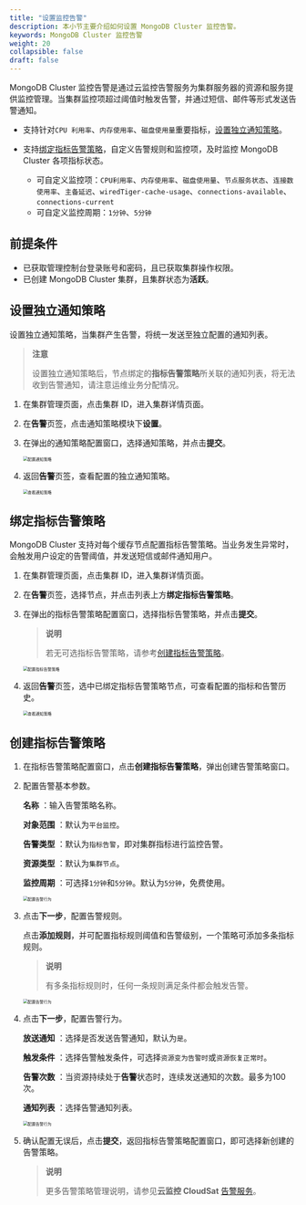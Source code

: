 ```yaml
---
title: "设置监控告警"
description: 本小节主要介绍如何设置 MongoDB Cluster 监控告警。 
keywords: MongoDB Cluster 监控告警
weight: 20
collapsible: false
draft: false
---
```





MongoDB Cluster 监控告警是通过云监控告警服务为集群服务器的资源和服务提供监控管理。当集群监控项超过阈值时触发告警，并通过短信、邮件等形式发送告警通知。

- 支持针对`CPU 利用率`、`内存使用率`、`磁盘使用量`重要指标，[设置独立通知策略](#设置独立通知策略)。

- 支持[绑定指标告警策略](#绑定指标告警策略)，自定义告警规则和监控项，及时监控 MongoDB Cluster 各项指标状态。
  
     - 可自定义监控项：`CPU利用率`、`内存使用率`、`磁盘使用量`、`节点服务状态`、`连接数使用率`、`主备延迟`、`wiredTiger-cache-usage`、`connections-available`、`connections-current`
     -  可自定义监控周期：`1分钟`、`5分钟`

## 前提条件

- 已获取管理控制台登录账号和密码，且已获取集群操作权限。
- 已创建 MongoDB Cluster 集群，且集群状态为**活跃**。

## 设置独立通知策略

设置独立通知策略，当集群产生告警，将统一发送至独立配置的通知列表。

> **注意**
> 
> 设置独立通知策略后，节点绑定的**指标告警策略**所关联的通知列表，将无法收到告警通知，请注意运维业务分配情况。

1. 在集群管理页面，点击集群 ID，进入集群详情页面。
2. 在**告警**页签，点击通知策略模块下**设置**。
3. 在弹出的通知策略配置窗口，选择通知策略，并点击**提交**。
   
   <img src="../../../_images/single_notice.png" alt="配置通知策略" style="zoom:50%;" />

4. 返回**告警**页签，查看配置的独立通知策略。

   <img src="../../../_images/check_notice.png" alt="查看通知策略" style="zoom:50%;" />   

## 绑定指标告警策略

MongoDB Cluster 支持对每个缓存节点配置指标告警策略。当业务发生异常时，会触发用户设定的告警阈值，并发送短信或邮件通知用户。

1. 在集群管理页面，点击集群 ID，进入集群详情页面。
2. 在**告警**页签，选择节点，并点击列表上方**绑定指标告警策略**。
3. 在弹出的指标告警策略配置窗口，选择指标告警策略，并点击**提交**。

   > **说明**
   >
   > 若无可选指标告警策略，请参考[创建指标告警策略](#创建指标告警策略)。
   
   <img src="../../../_images/metrics_alarm.png" alt="配置指标告警策略" style="zoom:50%;" />

4. 返回**告警**页签，选中已绑定指标告警策略节点，可查看配置的指标和告警历史。

   <img src="../../../_images/check_alarm.png" alt="查看通知策略" style="zoom:50%;" />  

## 创建指标告警策略

1. 在指标告警策略配置窗口，点击**创建指标告警策略**，弹出创建告警策略窗口。

2. 配置告警基本参数。  
   
    **名称** ：输入告警策略名称。
    
    **对象范围** ：默认为`平台监控`。
    
    **告警类型** ：默认为`指标告警`，即对集群指标进行监控告警。

   **资源类型** ：默认为`集群节点`。

   **监控周期** ：可选择`1分钟`和`5分钟`。默认为`5分钟`，免费使用。
   
   <img src="../../../_images/manual_set_alarm_basic.png" alt="配置告警行为" style="zoom:50%;" />  
   
3. 点击**下一步**，配置告警规则。
   
   点击**添加规则**，并可配置指标规则阈值和告警级别，一个策略可添加多条指标规则。

   > **说明**
   > 
   > 有多条指标规则时，任何一条规则满足条件都会触发告警。

   <img src="../../../_images/manual_set_alarm_rule.png" alt="配置告警行为" style="zoom:50%;" />  

4. 点击**下一步**，配置告警行为。  
   
    **放送通知** ：选择是否发送告警通知，默认为`是`。
    
    **触发条件** ：选择告警触发条件，可选择`资源变为告警时`或`资源恢复正常时`。
    
   **告警次数** ：当资源持续处于**告警**状态时，连续发送通知的次数。最多为100次。
   
   **通知列表** ：选择告警通知列表。
   
   <img src="../../../_images/manual_set_alarm_behavior.png" alt="配置告警行为" style="zoom:50%;" />  
   
5. 确认配置无误后，点击**提交**，返回指标告警策略配置窗口，即可选择新创建的告警策略。

   > **说明**
   >
   > 更多告警策略管理说明，请参见**云监控 CloudSat** [告警服务](/monitor_service/cloudsat/manual/alarm_service)。
